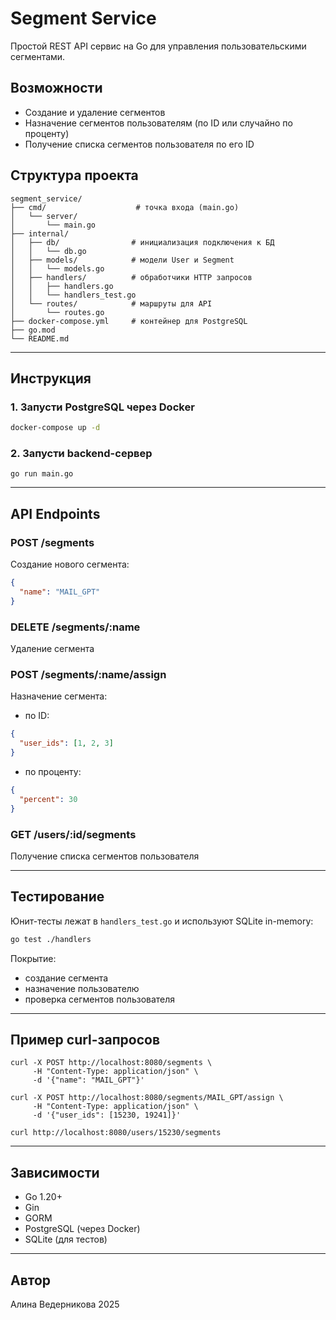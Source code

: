 # Segment Service

Простой REST API сервис на Go для управления пользовательскими сегментами.

## Возможности

- Создание и удаление сегментов
- Назначение сегментов пользователям (по ID или случайно по проценту)
- Получение списка сегментов пользователя по его ID

## Структура проекта

```
segment_service/
├── cmd/                    # точка входа (main.go)
│   └── server/
│       └── main.go
├── internal/
│   ├── db/                # инициализация подключения к БД
│   │   └── db.go
│   ├── models/            # модели User и Segment
│   │   └── models.go
│   ├── handlers/          # обработчики HTTP запросов
│   │   ├── handlers.go
│   │   └── handlers_test.go
│   └── routes/            # маршруты для API
│       └── routes.go
├── docker-compose.yml     # контейнер для PostgreSQL
├── go.mod
└── README.md
```

---

## Инструкция

### 1. Запусти PostgreSQL через Docker

```bash
docker-compose up -d
```

### 2. Запусти backend-сервер

`go run main.go`

---

## API Endpoints

### POST /segments
Создание нового сегмента:
```json
{
  "name": "MAIL_GPT"
}
```

### DELETE /segments/:name
Удаление сегмента

### POST /segments/:name/assign
Назначение сегмента:
- по ID:
```json
{
  "user_ids": [1, 2, 3]
}
```
- по проценту:
```json
{
  "percent": 30
}
```

### GET /users/:id/segments
Получение списка сегментов пользователя

---

## Тестирование

Юнит-тесты лежат в `handlers_test.go` и используют SQLite in-memory:
```bash
go test ./handlers
```

Покрытие:
- создание сегмента
- назначение пользователю
- проверка сегментов пользователя

---

## Пример curl-запросов

```
curl -X POST http://localhost:8080/segments \
     -H "Content-Type: application/json" \
     -d '{"name": "MAIL_GPT"}'

curl -X POST http://localhost:8080/segments/MAIL_GPT/assign \
     -H "Content-Type: application/json" \
     -d '{"user_ids": [15230, 19241]}'

curl http://localhost:8080/users/15230/segments
```

---

## Зависимости

- Go 1.20+
- Gin
- GORM
- PostgreSQL (через Docker)
- SQLite (для тестов)

---

## Автор
Алина Ведерникова 2025
